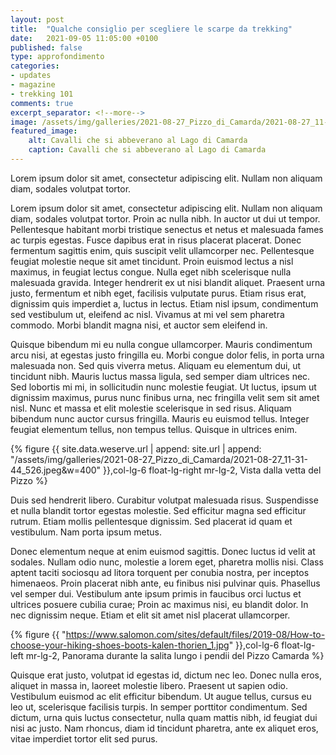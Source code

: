 ```yaml
---
layout: post
title:  "Qualche consiglio per scegliere le scarpe da trekking"
date:   2021-09-05 11:05:00 +0100
published: false
type: approfondimento
categories:
- updates
- magazine
- trekking 101
comments: true
excerpt_separator: <!--more-->
image: /assets/img/galleries/2021-08-27_Pizzo_di_Camarda/2021-08-27_11-58-02_133.jpeg
featured_image:
    alt: Cavalli che si abbeverano al Lago di Camarda
    caption: Cavalli che si abbeverano al Lago di Camarda
---
```


Lorem ipsum dolor sit amet, consectetur adipiscing elit. Nullam non aliquam diam, sodales volutpat tortor.

<!--more-->

Lorem ipsum dolor sit amet, consectetur adipiscing elit. Nullam non aliquam diam, sodales volutpat tortor. Proin ac nulla nibh. In auctor ut dui ut tempor. Pellentesque habitant morbi tristique senectus et netus et malesuada fames ac turpis egestas. Fusce dapibus erat in risus placerat placerat. Donec fermentum sagittis enim, quis suscipit velit ullamcorper nec. Pellentesque feugiat molestie neque sit amet tincidunt. Proin euismod lectus a nisl maximus, in feugiat lectus congue. Nulla eget nibh scelerisque nulla malesuada gravida. Integer hendrerit ex ut nisi blandit aliquet. Praesent urna justo, fermentum et nibh eget, facilisis vulputate purus. Etiam risus erat, dignissim quis imperdiet a, luctus in lectus. Etiam nisl ipsum, condimentum sed vestibulum ut, eleifend ac nisl. Vivamus at mi vel sem pharetra commodo. Morbi blandit magna nisi, et auctor sem eleifend in.

Quisque bibendum mi eu nulla congue ullamcorper. Mauris condimentum arcu nisi, at egestas justo fringilla eu. Morbi congue dolor felis, in porta urna malesuada non. Sed quis viverra metus. Aliquam eu elementum dui, ut tincidunt nibh. Mauris luctus massa ligula, sed semper diam ultrices nec. Sed lobortis mi mi, in sollicitudin nunc molestie feugiat. Ut luctus, ipsum ut dignissim maximus, purus nunc finibus urna, nec fringilla velit sem sit amet nisl. Nunc et massa et elit molestie scelerisque in sed risus. Aliquam bibendum nunc auctor cursus fringilla. Mauris eu euismod tellus. Integer feugiat elementum tellus, non tempus tellus. Quisque in ultrices enim.


{% figure {{ site.data.weserve.url | append: site.url | append: "/assets/img/galleries/2021-08-27_Pizzo_di_Camarda/2021-08-27_11-31-44_526.jpeg&w=400" }},col-lg-6 float-lg-right mr-lg-2, Vista dalla vetta del Pizzo %}


Duis sed hendrerit libero. Curabitur volutpat malesuada risus. Suspendisse et nulla blandit tortor egestas molestie. Sed efficitur magna sed efficitur rutrum. Etiam mollis pellentesque dignissim. Sed placerat id quam et vestibulum. Nam porta ipsum metus.

Donec elementum neque at enim euismod sagittis. Donec luctus id velit at sodales. Nullam odio nunc, molestie a lorem eget, pharetra mollis nisi. Class aptent taciti sociosqu ad litora torquent per conubia nostra, per inceptos himenaeos. Proin placerat nibh ante, eu finibus nisi pulvinar quis. Phasellus vel semper dui. Vestibulum ante ipsum primis in faucibus orci luctus et ultrices posuere cubilia curae; Proin ac maximus nisi, eu blandit dolor. In nec dignissim neque. Etiam et elit sit amet nisl placerat ullamcorper.


{% figure {{ "https://www.salomon.com/sites/default/files/2019-08/How-to-choose-your-hiking-shoes-boots-kalen-thorien_1.jpg" }},col-lg-6 float-lg-left mr-lg-2, Panorama durante la salita lungo i pendii del Pizzo Camarda %}


Quisque erat justo, volutpat id egestas id, dictum nec leo. Donec nulla eros, aliquet in massa in, laoreet molestie libero. Praesent ut sapien odio. Vestibulum euismod ac elit efficitur bibendum. Ut augue tellus, cursus eu leo ut, scelerisque facilisis turpis. In semper porttitor condimentum. Sed dictum, urna quis luctus consectetur, nulla quam mattis nibh, id feugiat dui nisi ac justo. Nam rhoncus, diam id tincidunt pharetra, ante ex aliquet eros, vitae imperdiet tortor elit sed purus.